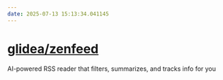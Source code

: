 ```yaml
---
date: 2025-07-13 15:13:34.041145
---
```


# [glidea/zenfeed](https://github.com/glidea/zenfeed)

AI-powered RSS reader that filters, summarizes, and tracks info for you